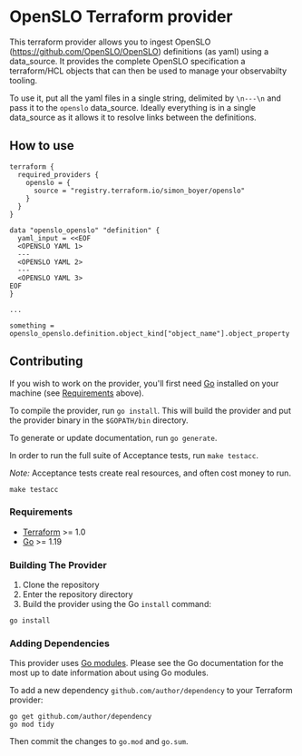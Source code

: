 # OpenSLO Terraform provider

This terraform provider allows you to ingest OpenSLO (https://github.com/OpenSLO/OpenSLO) definitions (as yaml) using a data_source.
It provides the complete OpenSLO specification a terraform/HCL objects that can then be used
to manage your observabilty tooling.

To use it, put all the yaml files in a single string, delimited by `\n---\n` and pass it to the `openslo` data_source.
Ideally everything is in a single data_source as it allows it to resolve links between the definitions.

## How to use

```hcl
terraform {
  required_providers {
    openslo = {
      source = "registry.terraform.io/simon_boyer/openslo"
    }
  }
}

data "openslo_openslo" "definition" {
  yaml_input = <<EOF
  <OPENSLO YAML 1>
  ---
  <OPENSLO YAML 2>
  ---
  <OPENSLO YAML 3>
EOF
}

...

something = openslo_openslo.definition.object_kind["object_name"].object_property
```

## Contributing

If you wish to work on the provider, you'll first need [Go](http://www.golang.org) installed on your machine (see [Requirements](#requirements) above).

To compile the provider, run `go install`. This will build the provider and put the provider binary in the `$GOPATH/bin` directory.

To generate or update documentation, run `go generate`.

In order to run the full suite of Acceptance tests, run `make testacc`.

*Note:* Acceptance tests create real resources, and often cost money to run.

```shell
make testacc
```

### Requirements

- [Terraform](https://www.terraform.io/downloads.html) >= 1.0
- [Go](https://golang.org/doc/install) >= 1.19

### Building The Provider

1. Clone the repository
1. Enter the repository directory
1. Build the provider using the Go `install` command:

```shell
go install
```

### Adding Dependencies

This provider uses [Go modules](https://github.com/golang/go/wiki/Modules).
Please see the Go documentation for the most up to date information about using Go modules.

To add a new dependency `github.com/author/dependency` to your Terraform provider:

```shell
go get github.com/author/dependency
go mod tidy
```

Then commit the changes to `go.mod` and `go.sum`.
